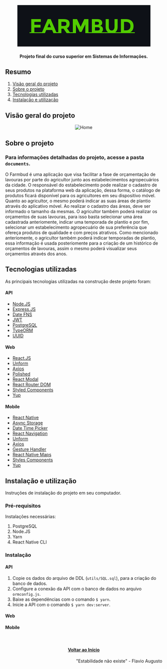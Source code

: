 <div id="top" align="center">
  <div>
    <img src="github/images/farmbud-logo.png" alt="Logo">
  </div>
  <h4 align="center">Projeto final do curso superior em Sistemas de Informações.</h4>
</div>

## Resumo

  <ol>
    <li><a href="#visão-geral-do-projeto">Visão geral do projeto</a></li>
    <li><a href="#sobre-o-projeto">Sobre o projeto</a></li>
    <li><a href="#tecnologias-utilizadas">Tecnologias utilizadas</a></li>
    <li><a href="#instalação-e-utilização">Instalação e utilização</a></li>
  </ol>

## Visão geral do projeto


<div align="center">
  <img src="github/images/ignews-home.png" alt="Home">  
</div>

## Sobre o projeto

### Para informações detalhadas do projeto, acesse a pasta `documents`.

O Farmbud é uma aplicação que visa facilitar a fase de orçamentação de lavouras por
parte do agricultor junto aos estabelecimentos agropecuários da cidade. O responsável
do estabelecimento pode realizar o cadastro de seus produtos na plataforma web da 
aplicação, dessa forma, o catálogo de produtos ficará disponível para os agricultores
em seu dispositivo móvel. Quanto ao agricultor, o mesmo poderá indicar as suas áreas
de plantio através do aplicativo móvel. Ao realizar o cadastro das áreas, deve ser 
informado o tamanho da mesmas. O agricultor também poderá realizar os orçamentos de
suas lavouras, para isso basta selecionar uma área cadastrada anteriomente, indicar
uma temporada de plantio e por fim, selecionar um estabelecimento agropecuário de sua
preferência que ofereça produtos de qualidade e com preços atrativos. Como mencionado
anteriomente, o agricultor também poderá indicar temporadas de plantio, essa informação
é usada posteriomente para a criação de um histórico de orçamentos de lavouras, assim
o mesmo poderá visualizar seus orçamentos através dos anos.


## Tecnologias utilizadas

As principais tecnologias utilizadas na construção deste projeto foram: 

#### API

* [Node.JS](https://nodejs.org/en/)
* [Express.JS](https://expressjs.com/)
* [Date FNS](https://date-fns.org/)
* [JWT](https://jwt.io/)
* [PostgreSQL](https://www.postgresql.org/)
* [TypeORM](https://typeorm.io/)
* [UUID](https://www.uuidgenerator.net/)

#### Web

* [React.JS](https://reactjs.org/)
* [Unform](https://github.com/unform/unform)
* [Axios](https://github.com/axios/axios)
* [Polished](https://polished.js.org/)
* [React Modal](https://www.npmjs.com/package/react-modal)
* [React Router DOM](https://v5.reactrouter.com/web/guides/quick-start)
* [Styled Components](https://styled-components.com/)
* [Yup](https://www.npmjs.com/package/yup)

#### Mobile

* [React Native](https://reactnative.dev/)
* [Async Storage](https://github.com/react-native-async-storage/async-storage)
* [Date Time Picker](https://github.com/react-native-datetimepicker/datetimepicker)
* [React Navigation](https://reactnavigation.org/)
* [Unform](https://github.com/unform/unform)
* [Axios](https://github.com/axios/axios)
* [Gesture Handler](https://docs.swmansion.com/react-native-gesture-handler/docs/)
* [React Native Maps](https://github.com/react-native-maps/react-native-maps)
* [Styles Components](https://styled-components.com/)
* [Yup](https://www.npmjs.com/package/yup)


## Instalação e utilização

Instruções de instalação do projeto em seu computador.

### Pré-requisitos

Instalações necessárias:

1. PostgreSQL
2. Node.JS
3. Yarn
4. React Native CLI

  
### Instalação

#### API

1. Copie os dados do arquivo de DDL (`utils/SQL.sql`), para a criação do banco de dados.
2. Configure a conexão da API com o banco de dados no arquivo `ormconfig.js`.
3. Baixe as dependências com o comando `$ yarn`.
4. Inicie a API com o comando `$ yarn dev:server`.

#### Web
#### Mobile


<br/>
<h4 align="center"><a href="#top">Voltar ao Início</a></h4>

<p align="right">"Estabilidade não existe" - Flavio Augusto</p>